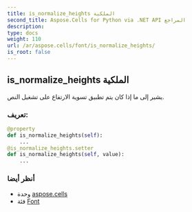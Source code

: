 ```yaml
---
title: is_normalize_heights الملكية
second_title: Aspose.Cells for Python via .NET API المراجع
description:
type: docs
weight: 110
url: /ar/aspose.cells/font/is_normalize_heights/
is_root: false
---
```

##  is_normalize_heights الملكية

يشير إلى ما إذا كان يتم تطبيق تسوية الارتفاع على تشغيل النص.
###  تعريف:
```python
@property
def is_normalize_heights(self):
    ...
@is_normalize_heights.setter
def is_normalize_heights(self, value):
    ...
```

###  أنظر أيضا
* وحدة [aspose.cells](../../)
* فئة [Font](/cells/python-net/ar/aspose.cells/font)
